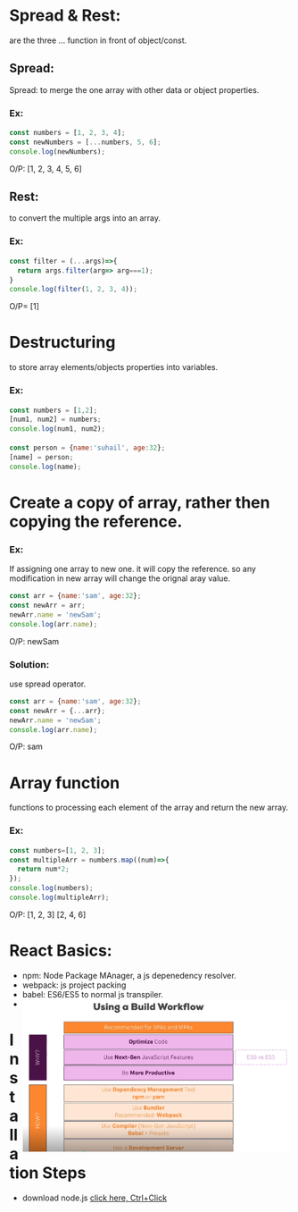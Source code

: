 
# Spread & Rest:
are the three ... function in front of object/const.
## Spread:
Spread: to merge the one array with other data or object properties.
### Ex:
```js
const numbers = [1, 2, 3, 4];
const newNumbers = [...numbers, 5, 6];
console.log(newNumbers);
```
O/P: [1, 2, 3, 4, 5, 6]

## Rest:
to convert the multiple args into an array.
### Ex:
```js
const filter = (...args)=>{
  return args.filter(arg=> arg===1);
}
console.log(filter(1, 2, 3, 4));
```
O/P= [1]

# Destructuring
to store array elements/objects properties into variables.
### Ex:
```js
const numbers = [1,2];
[num1, num2] = numbers;
console.log(num1, num2);

const person = {name:'suhail', age:32};
[name] = person;
console.log(name);
```
# Create a copy of array, rather then copying the reference.
### Ex:
If assigning one array to new one. it will copy the reference. so any modification in new array will change the orignal aray value.
```js
const arr = {name:'sam', age:32};
const newArr = arr;
newArr.name = 'newSam';
console.log(arr.name);
```
O/P: newSam

### Solution: 
use spread operator.
```js
const arr = {name:'sam', age:32};
const newArr = {...arr};
newArr.name = 'newSam';
console.log(arr.name);
```
O/P: sam

# Array function 
functions to processing each element of the array and return the new array.
### Ex:
```js
const numbers=[1, 2, 3];
const multipleArr = numbers.map((num)=>{
  return num*2;
});
console.log(numbers);
console.log(multipleArr);
```
O/P: [1, 2, 3]
[2, 4, 6]

# React Basics:
- npm:      Node Package MAnager, a js depenedency resolver.
- webpack:  js project packing
- babel:    ES6/ES5 to normal js transpiler.
- <img src="react_build_workflow.png" align="right" />

# Installation Steps
- download node.js [click here, Ctrl+Click](https://nodejs.org/en/)
